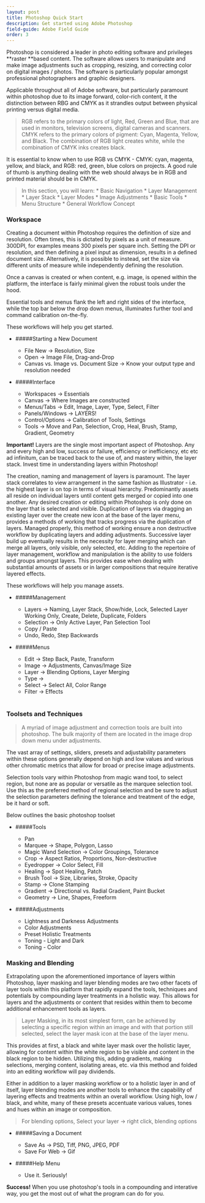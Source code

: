 ```yaml
---
layout: post
title: Photoshop Quick Start
description: Get started using Adobe Photoshop
field-guide: Adobe Field Guide
order: 3
---
```


Photoshop is considered a leader in photo editing software and privileges **raster **based content. The software allows users to manipulate and make image adjustments such as cropping, resizing, and correcting color on digital images / photos. The software is particularly popular amongst professional photographers and graphic designers.

Applicable throughout all of Adobe software, but particularly paramount within photoshop due to its image forward, color-rich content, it the distinction between RBG and CMYK as it strandles output between physical printing versus digital media. 

>RGB refers to the primary colors of light, Red, Green and Blue, that are used in monitors, television screens, digital cameras and scanners. CMYK refers to the primary colors of pigment: Cyan, Magenta, Yellow, and Black. The combination of RGB light creates white, while the combination of CMYK inks creates black.

It is essential to know when to use RGB vs CMYK - CMYK: cyan, magenta, yellow, and black, and  RGB: red, green, blue colors on projects. A good rule of thumb is anything dealing with the web should always be in RGB and printed material should be in CMYK. 

>In this section, you will learn:
    * Basic Navigation
    * Layer Management
    * Layer Stack
    * Layer Modes
    * Image Adjustments
    * Basic Tools
    * Menu Structure
    * General Workflow Concept

### Workspace

Creating a document within Photoshop requires the definition of size and resolution. Often times, this is dictated by pixels as a unit of measure. 300DPI, for examples means 300 pixels per square inch. Setting the DPI or resolution, and then defining a pixel input as dimension, results in a defined document size. Alternatively, it is possible to instead, set the size via different units of measure while independently defining the resolution. 

Once a canvas is created or when content, e.g. image, is opened within the platform, the interface is fairly minimal given the robust tools under the hood. 

Essential tools and menus flank the left and right sides of the interface, while the top bar below the drop down menus, illuminates further tool and command calibration on-the-fly. 

<div class="alert alert-info"><span class="glyphicon glyphicon-hand-down" aria-hidden="true"></span> These workflows will help you get started.</div>


* #####Starting a New Document
    * File New → Resolution, Size
    * Open → Image File, Drag-and-Drop
    * Canvas vs. Image vs. Document Size → Know your output type and         resolution needed

* #####Interface
    * Workspaces → Essentials
    * Canvas → Where Images are constructed
    * Menus/Tabs → Edit, Image, Layer, Type, Select, Filter
    * Panels/Windows → LAYERS!
    * Control/Options → Calibration of Tools, Settings
    * Tools → Move and Pan, Selection, Crop, Heal, Brush, Stamp, Gradient, Geometry

<div class="alert alert-warning"><strong>Important!</strong> Layers are the single most important aspect of Photoshop. Any and every high and low, success or failure, efficiency or inefficiency, etc etc ad infinitum, can be traced back to the use of, and mastery within, the layer stack. Invest time in understanding layers within Photoshop! 
</div>

The creation, naming and management of layers is paramount. The layer stack correlates to view arrangement in the same fashion as Illustrator - i.e. the highest layer is on top in terms of visual hierarchy. Predominantly assets all reside on individual layers until content gets merged or copied into one another. Any desired creation or editing within Photoshop is only done on the layer that is selected and visible. Duplication of layers via dragging an existing layer over the create new icon at the base of the layer menu, provides a methods of working that tracks progress via the duplication of layers. Managed properly, this method of working ensure a non destructive workflow by duplicating layers and adding adjustments. Successive layer build up eventually results in the necessity for layer merging which can merge all layers, only visible, only selected, etc. Adding to the repertoire of layer management, workflow and manipulation is the ability to use folders and groups amongst layers. This provides ease when dealing with substantial amounts of assets or in larger compositions that require iterative layered effects. 

<div class="alert alert-info"><span class="glyphicon glyphicon-hand-down" aria-hidden="true"></span> These workflows will help you manage assets.
</div>


* #####Management
    * Layers → Naming, Layer Stack, Show/hide, Lock, Selected Layer Working Only, Create, Delete, Duplicate, Folders
    * Selection → Only Active Layer, Pan Selection Tool
    * Copy / Paste
    * Undo, Redo, Step Backwards

* #####Menus
    * Edit → Step Back, Paste, Transform 
    * Image → Adjustments, Canvas/Image Size
    * Layer → Blending Options, Layer Merging
    * Type → 
    * Select → Select All, Color Range
    * Filter → Effects
<br></br>

### Toolsets and Techniques
>A myriad of image adjustment and correction tools are built into photoshop. The bulk majority of them are located in the image drop down menu under adjustments. 

The vast array of settings, sliders, presets and adjustability parameters within these options generally depend on high and low values and various other chromatic metrics that allow for broad or precise image adjustments.

Selection tools vary within Photoshop from magic wand tool, to select region, but none are as popular or versatile as the marquee selection tool. Use this as the preferred method of regional selection and be sure to adjust the selection parameters defining the tolerance and treatment of the edge, be it hard or soft. 

<div class="alert alert-info"><span class="glyphicon glyphicon-hand-down" aria-hidden="true"></span> Below outlines the basic photoshop toolset</div>


* #####Tools
    * Pan
    * Marquee → Shape, Polygon, Lasso
    * Magic Wand Selection → Color Groupings, Tolerance
    * Crop → Aspect Ratios, Proportions, Non-destructive
    * Eyedropper → Color Select, Fill
    * Healing → Spot Healing, Patch
    * Brush Tool → Size, Libraries, Stroke, Opacity
    * Stamp → Clone Stamping
    * Gradient → Directional vs. Radial Gradient, Paint Bucket
    * Geometry → Line, Shapes, Freeform

* #####Adjustments
    * Lightness and Darkness Adjustments
    * Color Adjustments
    * Preset Holistic Treatments
    * Toning - Light and Dark
    * Toning - Color

### Masking and Blending

Extrapolating upon the aforementioned importance of layers within Photoshop, layer masking and layer blending modes are two other facets of layer tools within this platform that rapidly expand the tools, techniques and potentials by compounding layer treatments in a holistic way. This allows for layers and the adjustments or content that resides within them to become additional enhancement tools as layers. 

>Layer Masking, in its most simplest form, can be achieved by selecting a specific region within an image and with that portion still selected, select the layer mask icon at the base of the layer menu. 

This provides at first, a black and white layer mask over the holistic layer, allowing for content within the white region to be visible and content in the black region to be hidden. Utilizing this, adding gradients, making selections, merging content, isolating areas, etc. via this method and folded into an editing workflow will pay dividends.  

Either in addition to a layer masking workflow or to a holistic layer in and of itself, layer blending modes are another tools to enhance the capability of layering effects and treatments within an overall workflow. Using high, low / black, and white, many of these presets accentuate various values, tones and hues within an image or composition. 

> For blending options, Select your layer → right click, blending options


* #####Saving a Document
    * Save As → PSD, Tiff, PNG, JPEG, PDF
    * Save For Web → Gif


* #####Help Menu
    * Use it. Seriously!

<div class="alert alert-success"><strong>Success!</strong> When you use photoshop's tools in a compounding and interative way, you get the most out of what the program can do for you.</div>
